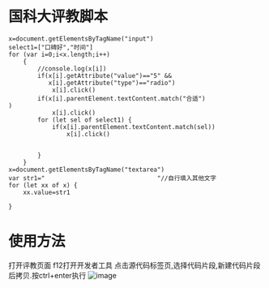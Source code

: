 # 国科大评教脚本
```
x=document.getElementsByTagName("input")
select1=["口碑好","时间"]
for (var i=0;i<x.length;i++)
    {
        //console.log(x[i])
        if(x[i].getAttribute("value")=="5" &&
           x[i].getAttribute("type")=="radio")
            x[i].click()
        if(x[i].parentElement.textContent.match("合适")
)
            x[i].click()
        for (let sel of select1) {
            if(x[i].parentElement.textContent.match(sel))
                x[i].click()
            
            
        }
    }
x=document.getElementsByTagName("textarea")
var str1="                               "//自行填入其他文字
for (let xx of x) {
    xx.value=str1
    
}
```
# 使用方法
打开评教页面
f12打开开发者工具
点击源代码标签页,选择代码片段,新建代码片段后拷贝.按ctrl+enter执行
![image](https://user-images.githubusercontent.com/56443668/236660766-ebbf23cb-c3f5-4d29-84ab-2cc948145ead.png)

